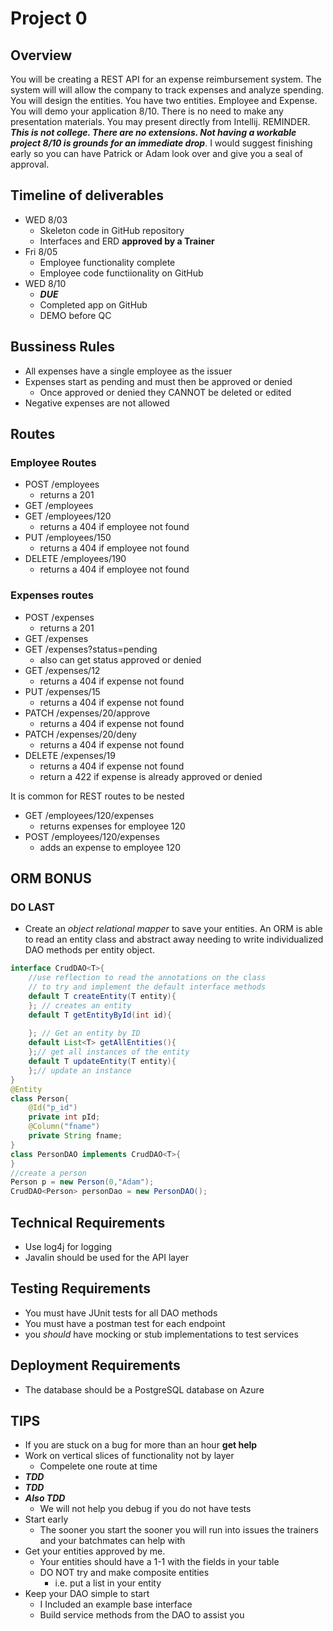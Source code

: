 # Project 0

## Overview
You will be creating a REST API for an expense reimbursement system. The system will will allow the company to track expenses and analyze spending. You will design the entities. You have two entities. Employee and Expense. You will demo your application 8/10. There is no need to make any presentation materials. You may present directly from Intellij. REMINDER. ***This is not college. There are no extensions. Not having a workable project 8/10 is grounds for an immediate drop***. I would suggest finishing early so you can have Patrick or Adam look over and give you a seal of approval.

## Timeline of deliverables
- WED 8/03
  - Skeleton code in GitHub repository
  - Interfaces and ERD **approved by a Trainer**
- Fri 8/05
  - Employee functionality complete
  - Employee code functiionality on GitHub
- WED 8/10
  - ***DUE***
  - Completed app on GitHub
  - DEMO before QC


## Bussiness Rules
- All expenses have a single employee as the issuer
- Expenses start as pending and must then be approved or denied
  - Once approved or denied they CANNOT be deleted or edited
- Negative expenses are not allowed

## Routes

### Employee Routes
- POST /employees 
  - returns a 201
- GET /employees
- GET /employees/120
  - returns a 404 if employee not found
- PUT /employees/150
  - returns a 404 if employee not found
- DELETE /employees/190
  - returns a 404 if employee not found


### Expenses routes
- POST /expenses 
  - returns a 201
- GET /expenses
- GET /expenses?status=pending
  - also can get status approved or denied
- GET /expenses/12
  - returns a 404 if expense not found
- PUT /expenses/15
  - returns a 404 if expense not found
- PATCH /expenses/20/approve
  - returns a 404 if expense not found
- PATCH /expenses/20/deny
  - returns a 404 if expense not found
- DELETE /expenses/19
  - returns a 404 if expense not found
  - return a 422 if expense is already approved or denied

It is common for REST routes to be nested 
- GET /employees/120/expenses
  - returns expenses for employee 120
- POST /employees/120/expenses
  - adds an expense to employee 120

## ORM BONUS
### DO LAST
- Create an *object relational mapper* to save your entities. An ORM is able to read an entity class and abstract away needing to write individualized DAO methods per entity object.
```java
interface CrudDAO<T>{
    //use reflection to read the annotations on the class
    // to try and implement the default interface methods
    default T createEntity(T entity){
    }; // creates an entity
    default T getEntityById(int id){
        
    }; // Get an entity by ID
    default List<T> getAllEntities(){
    };// get all instances of the entity
    default T updateEntity(T entity){
    };// update an instance 
}
@Entity
class Person{
    @Id("p_id")
    private int pId;
    @Column("fname")
    private String fname;
}
class PersonDAO implements CrudDAO<T>{  
}
//create a person
Person p = new Person(0,"Adam");
CrudDAO<Person> personDao = new PersonDAO();
```
## Technical Requirements
- Use log4j for logging
- Javalin should be used for the API layer

## Testing Requirements
- You must have JUnit tests for all DAO methods
- You must have a postman test for each endpoint
- you *should* have mocking or stub implementations to test services

## Deployment Requirements
- The database should be a PostgreSQL database on Azure

## TIPS
- If you are stuck on a bug for more than an hour **get help**
- Work on vertical slices of functionality not by layer
  - Compelete one route at time
- ***TDD***
- ***TDD***
- ***Also TDD***
  - We will not help you debug if you do not have tests
- Start early
  - The sooner you start the sooner you will run into issues the trainers and your batchmates can help with
- Get your entities approved by me.
  - Your entities should have a 1-1 with the fields in your table
  - DO NOT try and make composite entities
    - i.e. put a list in your entity
- Keep your DAO simple to start
  - I Included an example base interface
  - Build service methods from the DAO to assist you
